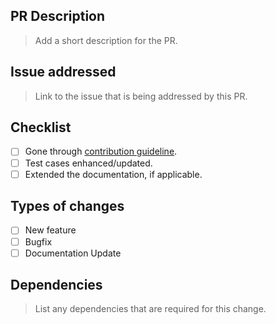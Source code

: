 ## PR Description
> Add a short description for the PR.

## Issue addressed
> Link to the issue that is being addressed by this PR.

## Checklist
- [ ] Gone through [contribution guideline](CONTRIBUTING.md). 
- [ ] Test cases enhanced/updated.
- [ ] Extended the documentation, if applicable.

## Types of changes

- [ ] New feature
- [ ] Bugfix
- [ ] Documentation Update

## Dependencies
> List any dependencies that are required for this change.